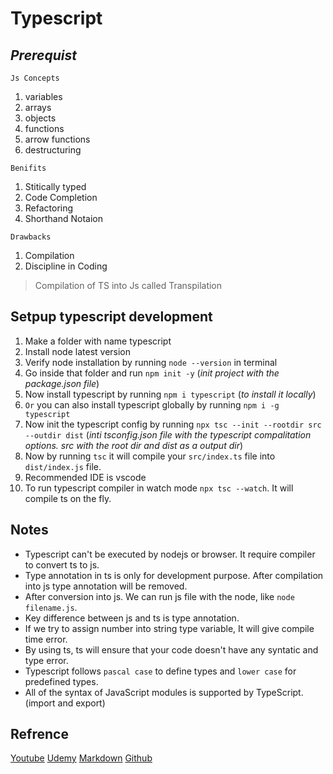 # Typescript

## _Prerequist_
`Js Concepts`
1. variables
2. arrays
3. objects
4. functions
5. arrow functions
6. destructuring

`Benifits`
1. Stitically typed
2. Code Completion
3. Refactoring
4. Shorthand Notaion

`Drawbacks`
1. Compilation
2. Discipline in Coding

>Compilation of TS into Js called Transpilation

## Setpup typescript development 
1. Make a folder with name typescript
2. Install node latest version
3. Verify node installation by running `node --version` in terminal
4. Go inside that folder and run `npm init -y` (_init project with the package.json file_)
5. Now install typescript by running `npm i typescript` (_to install it locally_)
6. `Or` you can also install typescript globally by running `npm i -g typescript`
7. Now init the typescript config by running `npx tsc --init --rootdir src --outdir dist` (_inti tsconfig.json file with the typescript compalitation options. src with the root dir and dist as a output dir_)
8. Now by running `tsc` it will compile your `src/index.ts` file into `dist/index.js` file.
9. Recommended IDE is vscode
10. To run typescript compiler in watch mode `npx tsc --watch`. It will compile ts on the fly.

## Notes
- Typescript can't be executed by nodejs or browser. It require compiler to convert ts to js.
- Type annotation in ts is only for development purpose. After compilation into js type annotation will be removed.
- After conversion into js. We can run js file with the node, like `node filename.js`.
- Key difference between js and ts is type annotation.
- If we try to assign number into string type variable, It will give compile time error.
- By using ts, ts will ensure that your code doesn't have any syntatic and type error.
- Typescript follows `pascal case` to define types and `lower case` for predefined types.
- All of the syntax of JavaScript modules is supported by TypeScript. (import and export)



## Refrence
[Youtube](https://www.youtube.com/watch?v=d56mG7DezGs)
[Udemy](https://naspers.udemy.com/course/typescript-for-professionals/learn/lecture/21434252#overview)
[Markdown](https://dillinger.io/)
[Github](https://github.com/Sawannrl123/Typescript-Tutorial)